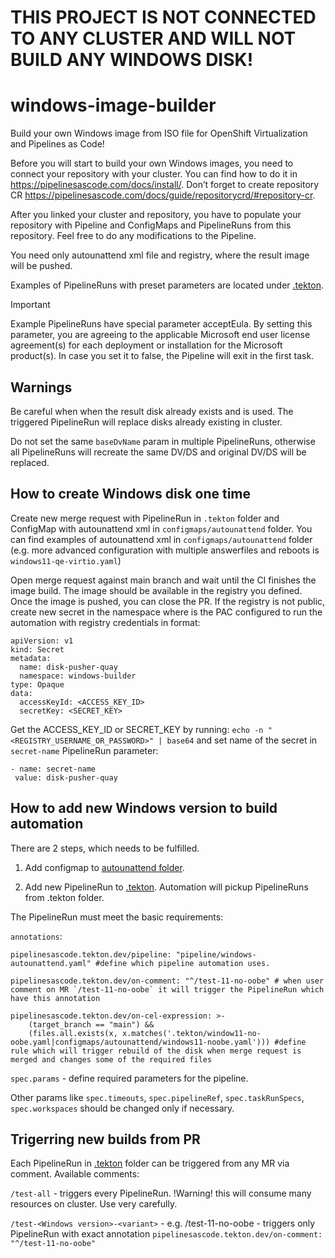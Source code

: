 # THIS PROJECT IS NOT CONNECTED TO ANY CLUSTER AND WILL NOT BUILD ANY WINDOWS DISK!

# windows-image-builder

Build your own Windows image from ISO file for OpenShift Virtualization and Pipelines as Code!

Before you will start to build your own Windows images, you need to connect your repository with your cluster. You can find how to do it in https://pipelinesascode.com/docs/install/. Don’t forget to create repository CR https://pipelinesascode.com/docs/guide/repositorycrd/#repository-cr.

After you linked your cluster and repository, you have to populate your repository with Pipeline and ConfigMaps and PipelineRuns from this repository. Feel free to do any modifications to the Pipeline.

You need only autounattend xml file and registry, where the result image will be pushed.

Examples of PipelineRuns with preset parameters are located under [.tekton](.tekton).

> [!IMPORTANT]
> Example PipelineRuns have special parameter acceptEula. By setting this parameter, you are agreeing to the applicable 
> Microsoft end user license agreement(s) for each deployment or installation for the Microsoft product(s). In case you 
> set it to false, the Pipeline will exit in the first task.

## Warnings
Be careful when when the result disk already exists and is used. The triggered PipelineRun will replace disks already existing in cluster.

Do not set the same `baseDvName` param in multiple PipelineRuns, otherwise all PipelineRuns will recreate the same DV/DS and original DV/DS will be replaced.

## How to create Windows disk one time

Create new merge request with PipelineRun in `.tekton` folder and ConfigMap with autounattend xml in `configmaps/autounattend` folder. You can find examples of autounattend xml in `configmaps/autounattend` folder (e.g. more advanced configuration with multiple answerfiles and reboots is `windows11-qe-virtio.yaml`)

Open merge request against main branch and wait until the CI finishes the image build. The image should be available in the registry you defined. Once the image is pushed, you can close the PR. If the registry is not public, create new secret in the namespace where is the PAC configured to run the automation with registry credentials in format:

```
apiVersion: v1
kind: Secret
metadata:
  name: disk-pusher-quay
  namespace: windows-builder
type: Opaque
data:
  accessKeyId: <ACCESS_KEY_ID>
  secretKey: <SECRET_KEY>
```
Get the ACCESS_KEY_ID or SECRET_KEY by running: `echo -n "<REGISTRY_USERNAME_OR_PASSWORD>" | base64` and set name of the secret in `secret-name` PipelineRun parameter:

 ```
- name: secret-name
  value: disk-pusher-quay
```

## How to add new Windows version to build automation
There are 2 steps, which needs to be fulfilled.
1) Add configmap to [autounattend folder](configmaps/autounattend).

2) Add new PipelineRun to [.tekton](.tekton). Automation will pickup PipelineRuns from .tekton folder.

The PipelineRun must meet the basic requirements:

`annotations`:

```
pipelinesascode.tekton.dev/pipeline: "pipeline/windows-autounattend.yaml" #define which pipeline automation uses.

pipelinesascode.tekton.dev/on-comment: "^/test-11-no-oobe" # when user comment on MR `/test-11-no-oobe` it will trigger the PipelineRun which have this annotation

pipelinesascode.tekton.dev/on-cel-expression: >-
    (target_branch == "main") &&
    (files.all.exists(x, x.matches('.tekton/window11-no-oobe.yaml|configmaps/autounattend/windows11-noobe.yaml'))) #define rule which will trigger rebuild of the disk when merge request is merged and changes some of the required files
```

`spec.params` - define required parameters for the pipeline.

Other params like `spec.timeouts`, `spec.pipelineRef`, `spec.taskRunSpecs`, `spec.workspaces` should be changed only if necessary.

## Trigerring new builds from PR
Each PipelineRun in [.tekton](.tekton) folder can be triggered from any MR via comment.
Available comments:

`/test-all` - triggers every PipelineRun. !Warning! this will consume many resources on cluster. Use very carefully.

`/test-<Windows version>-<variant>` - e.g. /test-11-no-oobe - triggers only PipelineRun with exact annotation `pipelinesascode.tekton.dev/on-comment: "^/test-11-no-oobe"`
